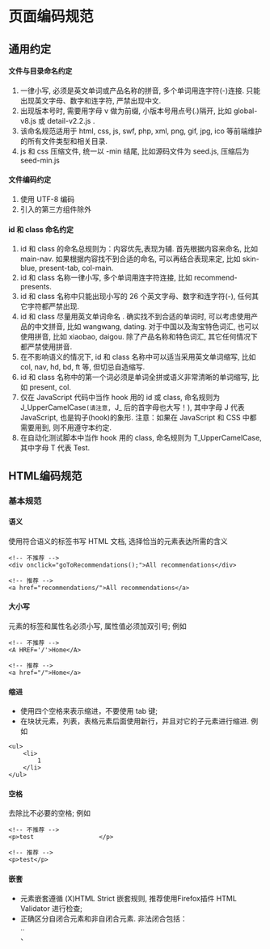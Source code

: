 
# 页面编码规范

## 通用约定

#### 文件与目录命名约定

1. 一律小写, 必须是英文单词或产品名称的拼音, 多个单词用连字符(-)连接. 只能出现英文字母、数字和连字符, 严禁出现中文.
2. 出现版本号时, 需要用字母 v 做为前缀, 小版本号用点号(.)隔开, 比如 global-v8.js 或 detail-v2.2.js .
3. 该命名规范适用于 html, css, js, swf, php, xml, png, gif, jpg, ico 等前端维护的所有文件类型和相关目录.
4. js 和 css 压缩文件, 统一以 -min 结尾, 比如源码文件为 seed.js, 压缩后为 seed-min.js

#### 文件编码约定

1. 使用 UTF-8 编码
2. 引入的第三方组件除外


#### id 和 class 命名约定

1. id 和 class 的命名总规则为：内容优先,表现为辅. 首先根据内容来命名, 比如 main-nav. 如果根据内容找不到合适的命名, 可以再结合表现来定, 比如 skin-blue, present-tab, col-main.
2. id 和 class 名称一律小写, 多个单词用连字符连接, 比如 recommend-presents.
3. id 和 class 名称中只能出现小写的 26 个英文字母、数字和连字符(-), 任何其它字符都严禁出现.
4. id 和 class 尽量用英文单词命名 . 确实找不到合适的单词时, 可以考虑使用产品的中文拼音, 比如 wangwang, dating. 对于中国以及淘宝特色词汇, 也可以使用拼音, 比如 xiaobao, daigou. 除了产品名称和特色词汇, 其它任何情况下都严禁使用拼音.
5. 在不影响语义的情况下, id 和 class 名称中可以适当采用英文单词缩写, 比如 col, nav, hd, bd, ft 等, 但切忌自造缩写.
6. id 和 class 名称中的第一个词必须是单词全拼或语义非常清晰的单词缩写, 比如 present, col.
7. 仅在 JavaScript 代码中当作 hook 用的 id 或 class, 命名规则为 J_UpperCamelCase``(请注意, ``J_ 后的首字母也大写！), 其中字母 J 代表 JavaScript, 也是钩子(hook)的象形. 注意：如果在 JavaScript 和 CSS 中都需要用到, 则不用遵守本约定.
8. 在自动化测试脚本中当作 hook 用的 class, 命名规则为 T_UpperCamelCase, 其中字母 T 代表 Test.


## HTML编码规范

### 基本规范

#### 语义

使用符合语义的标签书写 HTML 文档, 选择恰当的元素表达所需的含义

```
<!-- 不推荐 -->
<div onclick="goToRecommendations();">All recommendations</div>

<!-- 推荐 -->
<a href="recommendations/">All recommendations</a>
```


#### 大小写

元素的标签和属性名必须小写, 属性值必须加双引号; 例如

```
<!-- 不推荐 -->
<A HREF='/'>Home</A>

<!-- 推荐 -->
<a href="/">Home</a>
```


#### 缩进

- 使用四个空格来表示缩进，不要使用 tab 键;
- 在块状元素，列表，表格元素后面使用新行，并且对它的子元素进行缩进.
例如

```
<ul>
    <li>
        1
    </li>
</ul>
```

#### 空格

去除比不必要的空格; 例如

```
<!-- 不推荐 -->
<p>test                  </p>

<!-- 推荐 -->
<p>test</p>
```

#### 嵌套

- 元素嵌套遵循 (X)HTML Strict 嵌套规则, 推荐使用Firefox插件 HTML Validator 进行检查;
- 正确区分自闭合元素和非自闭合元素. 非法闭合包括：<br>..</br>、<script />、<iframe />, 非法闭合会导致页面嵌套错误问题;

```
<!-- 不推荐 -->
<title>Test</title>
<article>This is only a test.

<!-- 推荐 -->
<meta charset="utf-8">
<title>Test</title>
<article>This is only a test.</article>
```


#### 引号

使用双引号来标识 html 的属性; 例如

```
<!-- 不推荐 -->
<a class='maia-button maia-button-secondary\>Sign in</a>

<!-- 推荐 -->
<a class="maia-button maia-button-secondary">Sign in</a>
```

#### 自定义属性

通过给元素设置自定义属性来存放与 JavaScript 交互的数据, 属性名格式为 data-xx (例如：data-lazyload-url)

#### DOCTYPE

页面文档类型统一使用HTML5 DOCTYPE. 代码如下：

```
!<DOCTYPE html>
```


#### 编码

声明方法遵循HTML5的规范.推荐使用 utf-8 编码.

```
<meta charset="utf-8">
```

#### 注释

建议对超过10行的页面模块进行注释, 以降低开发人员的嵌套成本和后期的维护成本. 例如：

```
<div id="sample">
    ...
</div> <!-- #sample END -->

<div class="sample">
    ...
</div> <!-- .sample END -->

```

#### 协议

如果链接和当前页面一致则忽略链接的协议部分，例如

```
<!-- 不推荐 -->
<script src="http://www.taobao.com/fp.js">

<!-- 推荐 -->
<script src="//www.taobao.com/fp.js">

/* 不推荐 */
.example {
  background: url(http://www.taobao.com/fp.css);
}

/* 推荐 */
.example {
  background: url(//www.taobao.com/fp.css);
}
```

#### TODO

- 使用 TODO 来标记待做事情，便于后期搜索.
- 在 TODO 后添加 (姓名或邮件) 来表示分类.
例如

```
<!-- TODO(yiminghe): remove duplicate tag -->
<p><span>2</span></p>
```

#### 焦点分离

将表现，行为和结构分离：不要在 html 和模板中加入除了结构以外的东西.
在文档中引入尽可能少的样式和脚本

```
<!-- 不推荐 -->
<!DOCTYPE html>
<title>HTML sucks</title>
<link rel="stylesheet" href="base.css" media="screen">
<link rel="stylesheet" href="grid.css" media="screen">
<link rel="stylesheet" href="print.css" media="print">
<h1 style="font-size: 1em;">HTML sucks</h1>
<p>I’ve read about this on a few sites but now I’m sure:
  <u>HTML is stupid!!1</u>
<center>I can’t believe there’s no way to control the styling of
  my website without doing everything all over again!</center>

<!-- 推荐 -->
<!DOCTYPE html>
<title>My first CSS-only redesign</title>
<link rel="stylesheet" href="default.css">
<h1>My first CSS-only redesign</h1>
<p>I’ve read about this on a few sites but today I’m actually
  doing it: separating concerns and avoiding anything in the HTML of
  my website that is presentational.
<p>It’s awesome!</p>
```

### 元素

#### 结构性元素

- p 表示段落. 只能包含内联元素, 不能包含块级元素;
- div 本身无特殊含义, 可用于布局. 几乎可以包含任何元素;
- br 表示换行符;
- hr 表示水平分割线;
- h1-h6 表示标题. 其中 h1 用于表示当前页面最重要的内容的标题;
- blockquote 表示引用, 可以包含多个段落. 请勿纯粹为了缩进而使用 blockquote, 大部分浏览器默认将 blockquote 渲染为带有左右缩进;
- pre 表示一段格式化好的文本;


#### 头部元素

- title 每个页面必须有且仅有一个 title 元素;
- base 可用场景：首页、频道等大部分链接都为新窗口打开的页面;
- link link 用于引入 css 资源时, 可省去 media(默认为all) 和 type(默认为text/css) 属性;
- style type 默认为 text/css, 可以省去;
- script type 属性可以省去; 不赞成使用lang属性; 不要使用古老的这种hack脚本, 它用于阻止第一代浏览器(Netscape 1和Mosaic)将脚本显示成文字;

    ```
    <!-- 不推荐 -->
    <link rel="stylesheet" href="//www.google.com/css/maia.css"
      type="text/css">

    <!-- 不推荐 -->
    <script src="//www.google.com/js/gweb/analytics/autotrack.js"
      type="text/javascript">

    <!-- 推荐 -->
    <link rel="stylesheet" href="//www.google.com/css/maia.css">

    <!-- 推荐 -->
    <script src="//www.google.com/js/gweb/analytics/autotrack.js">
    ```
- noscript 在用户代理不支持 JavaScript 的情况下提供说明;

####  文本元素

- a a 存在 href 属性时表示链接, 无 href 属性但有 name 属性表示锚点;
- em,strong em 表示句意强调, 加与不加会引起语义变化, 可用于表示不同的心情或语调; strong 表示重要性强调, 可用于局部或全局, strong强调的是重要性, 不会改变句意;
- abbr 表示缩写;
- sub,sup 主要用于数学和化学公式, sup还可用于脚注;
- span 本身无特殊含义;
- ins,del 分别表示从文档中增加(插入)和删除

####  媒体元素

- img 请勿将img元素作为定位布局的工具, 不要用他显示空白图片; 给img元素增加alt属性;例如

    ```
    <!-- 不推荐 -->
    <img src="spreadsheet.png">

    <!-- 推荐 -->
    <img src="spreadsheet.png" alt="Spreadsheet screenshot.">
    ```

- object 可以用来插入Flash;

####  列表元素
- dl 表示关联列表, dd是对dt的解释; dt和dd的对应关系比较随意： 一个dt对应多个dd、多个dt对应一个dd、多个dt对应多个dd, 都合法; 可用于名词/单词解释、日程列表、站点目录;
- ul 表示无序列表;
- ol 表示有序列表, 可用于排行榜等;
- li 表示列表项, 必须是ul/ol的子元素;


#### 表单元素

- 推荐使用 button 代替 input, 但必须声明 type;
- 推荐使用 fieldset, legend 组织表单
- 表单元素的 name 不能设定为 action, enctype, method, novalidate, target, submit 会导致表单提交混乱


#### 文档模板

```
<!doctype html>
<html>
    <head>
        <meta charset="utf-8" />
        <title>Sample page</title>
        <link rel="stylesheet" href="css_example_url" />
    </head>
    <body>
        <div id="page">
            <div id="header">
                页头
            </div>
            <div id="content">
                主体
            </div>
            <div id="footer">
                页尾
            </div>
        </div>
        <script src="js_example_url"></script>
        <script>
        // 你的代码
        </script>
    </body>
</html>
```

## CSS 编码规范

### 编码规范

#### 文件名、文件编码机文件大小
- 文件名必须由小写字母、数字、中划线组成
- 文件必须用UTF-8编码，使用UTF-8（非BOM），在HTML中指定UTF-8编码，在CSS中则不需要特别指定因为默认就是UTF-8
- 单个CSS文件避免过大（建议少于300行）

#### 一般性命名

使用小写字母，复合词以 - 分隔; 例如 nav.css , login-nav.css , login-page

#### id 和类的命名

为 id 和样式类使用有意义或通用的名字，避免由于 css 命名更改引起的不必要的文档或模板改变；例如

```
/* 不推荐： 无意义 */
#yee-1901 {}
 
/* 不推荐： 表现层的命名 */
.button-green {}

/* 推荐: 具体 */
#gallery {}
#login {}
.video {}

/* 推荐: 通用 */
.effect {}
.alt {}

```

id 和 class 的命名长度应该适中，不要太简略也不要太详细；例如

```
/* 不推荐 */
#navigation {}
.atr {}

/* 推荐 */
#nav {}
.author {}
```

#### id和类命名注意事项

- 规则命名中，一律采用小写加中划线的方式，不允许使用大写字母或 _
- 命名避免使用中文拼音，应该采用更简明有语义的英文单词进行组合
- 命名注意缩写，但是不能盲目缩写
- 不允许通过1、2、3等序号进行命名
- 避免class与id重名
- id用于标识模块或页面的某一个父容器区域，名称必须唯一，不要随意新建id
- class用于标识某一个类型的对象，命名必须言简意赅。
- 尽可能提高代码模块的复用，样式尽量用组合的方式
- 规则名称中不应该包含颜色（red/blue）、定位（left/right）等与具体显示效果相关的信息。应该用意义命名，而不是样式显示结果命名。

#### 元素选择器

为了 性能原因 ， 请避免元素选择器和类选择器以及 id 选择器混用;例如

```
/* 不推荐 */
ul#example {}
div.error {}

/* 推荐 */
#example {}
.error {}
```

#### 简写属性名字

为了提高可读性，尽可能的使用简写属性。例如

```
/* 不推荐 */
border-top-style: none;
font-family: palatino, georgia, serif;
font-size: 100%;
line-height: 1.6;
padding-bottom: 2em;
padding-left: 1em;
padding-right: 1em;
padding-top: 0;

/* 推荐 */
border-top: 0;
font: 100%/1.6 palatino, georgia, serif;
padding: 0 1em 2em;
```

#### 常用id的命名

1. 页面结构
 - 容器: container
 - 页头：header
 - 内容：content/container
 - 页面主体：main
 - 页尾：footer
 - 导航：nav
 - 侧栏：sidebar
 - 栏目：column
 - 页面外围控制整体布局宽度：wrapper
 - 左右中：left right center
2. 导航
 - 导航：nav
 - 主导航：mainbav
 - 子导航：subnav
 - 顶导航：topnav
 - 边导航：sidebar
 - 左导航：leftsidebar
 - 右导航：rightsidebar
 - 菜单：menu
 - 子菜单：submenu
 - 标题: title
 - 摘要: summary
3. 功能
 - 标志：logo
 - 广告：banner
 - 登陆：login
 - 登录条：loginbar
 - 注册：regsiter
 - 搜索：search
 - 功能区：shop
 - 标题：title
 - 加入：joinus
 - 状态：status
 - 按钮：btn
 - 滚动：scroll
 - 标签页：tab
 - 文章列表：list
 - 提示信息：msg
 - 当前的: current
 - 小技巧：tips
 - 图标: icon
 - 注释：note
 - 指南：guide
 - 服务：service
 - 热点：hot
 - 新闻：news
 - 下载：download
 - 投票：vote
 - 合作伙伴：partner
 - 友情链接：link
 - 版权：copyright


#### 常用class的命名

1. 颜色:使用颜色的名称或者16进制代码，如

 ```
 .red { color: red; }
 .f60 { color: #f60; }
 .ff8600 { color: #ff8600; }
 ```

2. 字体大小,直接使用”font+字体大小”作为名称，如

 ```
 .font12px { font-size: 12px; }
 .font9pt {font-size: 9pt; }
 ```

3. 对齐样式,使用对齐目标的英文名称，如

 ```
 .left { float:left; }
 .bottom { float:right; }
 ```

4. 标题栏样式,使用”类别+功能”的方式命名，如

 ```
 .barnews { }
 .barproduct { }
 ```

####  0 和单位

对属性值为 0 的情况省略单位；例如

```
margin: 0;
padding: 0;
```

#### 0 前缀情况

省略属性值中的 0 前缀;例如

```
font-size: .8em;
```

16 进制的颜色值表示

尽可能使用 3 个字符的 16 进制颜色值；例如

```
/* 不推荐 */
color: #eebbcc;

/* 推荐 */
color: #ebc;
```

#### 前缀
为了防止冲突，对于应用特定的样式附加应用前缀；例如

```
.login-help {} /* login page */
#detail-note {} /* detail page */
```
hacks

避免 css hack ， 考虑使用特定浏览器前缀表示；例如

```
.lzx-ie6 p {
    margin: 1em 0;
}
```

#### 代码性能优化

- 合并margin、padding、border的-left/-top/-right/-bottom的设置，尽量使用短名称。
- 选择器应该在满足功能的基础上尽量简短，减少选择器嵌套，查询消耗。但是一定要避免覆盖全局样式设置。
- 注意选择器的性能，不要使用低性能的选择器。
- 禁止在css中使用*选择符。
- 除非必须，否则，一般有class或id的，不需要再写上元素对应的tag。
- 0后面不需要单位，比如0px可以省略成0，0.8px可以省略成.8px。
- 如果是16进制表示颜色，则颜色取值应该大写。
- 如果可以，颜色尽量用三位字符表示，例如#AABBCC写成#ABC 。
- 如果没有边框时，不要写成border:0，应该写成border:none 。
- 尽量避免使用AlphaImageLoader 。
- 在保持代码解耦的前提下，尽量合并重复的样式。
- background、font等可以缩写的属性，尽量使用缩写形式 。

### 格式规范

#### 属性声明顺序

- 显示属性：display/list-style/position/float/clear …
- 自身属性（盒模型）：width/height/margin/padding/border
- 背景：background
- 行高：line-height
- 文本属性：color/font/text-decoration/text-align/text-indent/vertical-align/white-space/content…
- 其他：cursor/z-index/zoom/overflow
- CSS3属性：transform/transition/animation/box-shadow/border-radius
- 如果使用CSS3的属性，如果有必要加入浏览器前缀，则按照 -webkit- / -moz- / -ms- / -o- / std的顺序进行添加，标准属性写在最后。
- 链接的样式请严格按照如下顺序添加： a:link -> a:visited -> a:hover -> a:active

```
/* 1 显示属性 */
display: none;
/* 2 自身属性（盒模型）  */
width: 200px;
border: 1px solid;
/* 3 背景  */
background: red;
/* 4 行高  */
line-height: 20px;
/* 5 文本属性  */
color: white;
text-align: center;
text-indent: 2em;
/* 6 其他  */
cursor: pointer;
/* 7 CSS3属性  */
border-radius: 4px;
/* 8 特殊浏览器  */
-webkit-border-radius: 4px;
-moz-border-radius: 4px;
```

#### 块缩进
块的内容应该被缩进；例如

```
@media screen, projection {

  html {
    background: #fff;
    color: #444;
  }

}
```

#### 分号

使用分号结束单个属性的定义；例如

```
/* 不推荐 */
.test {
  display: block;
  height: 100px
}

/* 推荐 */
.test {
  display: block;
  height: 100px;
}
```

#### 空格

在属性名冒号后加一个空格，例如

```
/* 不推荐 */
.test {
  display:block;
}

/* 推荐 */
.test {
  display: block;
}
```

#### 空行

多个选择以及声明间以行分隔；例如

```
/* 不推荐 */
a:focus, a:active {
  position: relative; top: 1px;
}

/* 推荐 */
h1,
h2,
h3 {
  font-weight: normal;
  line-height: 1.2;
}

```

多个 css 规则间以空行分隔；例如

```
html {
  background: #fff;
}

body {
  margin: auto;
  width: 50%;
}
```

#### 引号

尽可能的不用引号，迫不得已时使用单引号.

```
/* 不推荐 */
@import url("//www.google.com/css/maia.css");

html {
  font-family: "open sans", arial, sans-serif;
}

/* 推荐 */
@import url(//www.google.com/css/maia.css);

html {
  font-family: 'open sans', arial, sans-serif;
}
```

#### 注释

成组的 css 规则间用块状注释和空行分离;例如

```
/* Header */

#login-header {}

#login-header-below {}

/* Footer */

#login-footer {}

#login-footer-below {}

/* Gallery */

.login-gallery {}

.login-gallery-other {}
```


#网站规范

## 网站设计规范

### 登录

网站不需要注册，因此没有注册功能，一般登录都放在右上角

注意！
- 不要在后边添加“联系我们”、“收藏”等功能，登录后一行字很长，没有重点
- 尽量不要在主要版面中设计登录窗口，得考虑登录后的状态

### 搜索：各个页面必须有搜索功能

### 面包屑导航

每个页面必须都能返回到上一级和首页。

不同的页面，面包屑不同：
1. 二级页面导航：首页 > 一级导航
2. 三级页面导航：首页>一级导航>二级导航
3. 内容页：首页>一级导航>二级导航>正文

### 页面图片比例规范

整个网站的图片比例一致，定为3:2或者4:3，学校图片的比例一般固定，其他比例会使图片压缩。

### 列表页和内容页分页功能。内容页右下角添加“返回列表”链接。

### 首页新闻标题文字长度规范

标题长度一般不少于15字，而且需考虑添加时间后的空间大小

### 网站宽度

遵循网站主体，宽度960px、980px；涉及到有背景图案的专题页面时，宽度可设置为1440px，正文宽度为980px

### 主要显示的内容保持在第一屏显示完全，需遵循的首屏线，分别是580PX和710PX

在window XP常见分辨率1024×768下我们除掉任务栏，浏览器菜单栏以及状态栏后剩下的网页首屏高度平均值是584，Win7下是574。
在window XP常见分辨率1440×900下我们除掉任务栏，浏览器菜单栏以及状态栏后剩下的网页首屏高度平均值是716。Win7下是706。

### 将网页去色，检查页面的内容、标题等是否还看得清

### 注意抠图有毛边的问题，坚决抵制

### 对齐：注意栏目与栏目的间隔、高度、留白的统一

### 设计的一致性：主要是素材的选用时保持风格一致，都是一个格调

### 网站导航和栏目名称以宋体为主，方便修改

### 需突出的内容部分、新闻标题、栏目标题等样式要明显

### 注意直角容器、圆角容器的锯齿现象

### 图层分组命名规范

建立良好的命名习惯，有利于源文件的移交、重用、提高工作效率与合作。

样例：

- 页头：header
- 页尾：footer
- 栏目：column
- 水平/垂直：H/V
- 摘要：summary
- 鼠标悬停：hover
- 广告横幅：AD/banner
- 内容：content
- 导航： nav
- 整体布局： wrapper
- 标签：tab
- 按钮：btn/button
- 点击：click
- 页面主体：main
- 侧栏：sidebar
- 菜单：submenu
- 滚动：scroll
- 已浏览：visited



### 图片输出
- 使用web格式输出图片
- 色彩少的图片使用gif格式，色彩渐变丰富的图片使用jpg格式，品质为100

## 网站交互规范

### 使用快捷键：回车键

搜索某条新闻、登录时，可以使用回车键直接跳转

### 新窗口链接规范

1. 网站内部页面跳转时，无需重新打开一个窗口
2. 网站内点击外部链接时，重新打开一个窗口，比如友情链接。（学校特殊情况特殊处理）

### 提示信息

提示信息使用弹出层（勿用alert），背景虚化，提示信息要写明错误的原因，比如登录时密码错误还是用户名错误、留言板提交成功等。

### 新闻标题长度规范

新闻标题调用一般根据模板空间大小而定。

- 首页：一般空间较小，一般调用“简短标题”，没有填写“简短标题”时，调用“标题”，显示“标题”的部分文字，鼠标移动到“标题”时，出现“标题”的全部名称。“标题”和“简短标题”可以设置颜色。
- 新闻文字列表页：空间一般较大，调用“标题”。
- 新闻图文列表页，新闻图片列表页：与首页调用相同。
- 内容页：调用“标题”。

### 点击网站logo，返回首页。

### 上传视频

批量上传附件功能；批量上传视频功能，上传任意格式的视频，视频将会默认转换成flv格式，前台显示视频窗口默认大一些，最好与内容的宽度差不多，可以直接播放观看。

### 后台编辑文字在前台显示问题，大小、格式一致

### 栏目下新闻调用问题

如果某个栏目下所有子栏目的新闻会被首页调用，那么在此栏目下新增的子栏目下的新闻也可以被首页调用。

### 子页面有几个子栏目时，进入页面，默认显示第一个子栏目的内容

避免每个子页面模板不一致问题

### 登录问题：一次登录后，退出浏览器将不会保存账号密码

### 新闻详细页图片问题

1. 从图片集中上传的图片，默认文字在上，图片在下。如果内容页的图片为轮换图，那么默认图片在上，文字在下。
2. 不是轮换图时，图片的大小一定要控制好，图片大小一定要与整个页面协调，不能太小。
3. 从图片集中上传的图片，可以对每个图片进行描述。
4. 上传的图片生成缩略图，缩略图的大小分别为：200*200、400*400、600*600、800*800，根据页面不同位置图片大小的不同，选择合适的缩略图。
5. 在内容页，点击缩略图，重新打开一个窗口，显示此缩略图的原图。

### 浏览器优化问题
